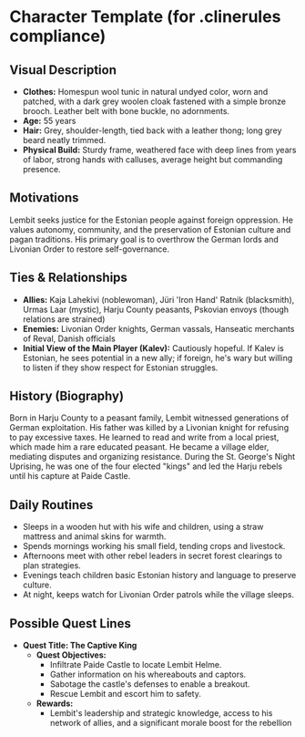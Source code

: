 # Character Template (for .clinerules compliance)

## Visual Description
- **Clothes:** Homespun wool tunic in natural undyed color, worn and patched, with a dark grey woolen cloak fastened with a simple bronze brooch. Leather belt with bone buckle, no adornments.  
- **Age:** 55 years  
- **Hair:** Grey, shoulder-length, tied back with a leather thong; long grey beard neatly trimmed.  
- **Physical Build:** Sturdy frame, weathered face with deep lines from years of labor, strong hands with calluses, average height but commanding presence.  

## Motivations
Lembit seeks justice for the Estonian people against foreign oppression. He values autonomy, community, and the preservation of Estonian culture and pagan traditions. His primary goal is to overthrow the German lords and Livonian Order to restore self-governance.

## Ties & Relationships
- **Allies:** Kaja Lahekivi (noblewoman), Jüri 'Iron Hand' Ratnik (blacksmith), Urmas Laar (mystic), Harju County peasants, Pskovian envoys (though relations are strained)  
- **Enemies:** Livonian Order knights, German vassals, Hanseatic merchants of Reval, Danish officials  
- **Initial View of the Main Player (Kalev):** Cautiously hopeful. If Kalev is Estonian, he sees potential in a new ally; if foreign, he's wary but willing to listen if they show respect for Estonian struggles.  

## History (Biography)
Born in Harju County to a peasant family, Lembit witnessed generations of German exploitation. His father was killed by a Livonian knight for refusing to pay excessive taxes. He learned to read and write from a local priest, which made him a rare educated peasant. He became a village elder, mediating disputes and organizing resistance. During the St. George's Night Uprising, he was one of the four elected "kings" and led the Harju rebels until his capture at Paide Castle.

## Daily Routines
- Sleeps in a wooden hut with his wife and children, using a straw mattress and animal skins for warmth.  
- Spends mornings working his small field, tending crops and livestock.  
- Afternoons meet with other rebel leaders in secret forest clearings to plan strategies.  
- Evenings teach children basic Estonian history and language to preserve culture.  
- At night, keeps watch for Livonian Order patrols while the village sleeps.  

## Possible Quest Lines
- **Quest Title: The Captive King**  
  - **Quest Objectives:**  
    - Infiltrate Paide Castle to locate Lembit Helme.  
    - Gather information on his whereabouts and captors.  
    - Sabotage the castle's defenses to enable a breakout.  
    - Rescue Lembit and escort him to safety.  
  - **Rewards:**  
    - Lembit's leadership and strategic knowledge, access to his network of allies, and a significant morale boost for the rebellion
